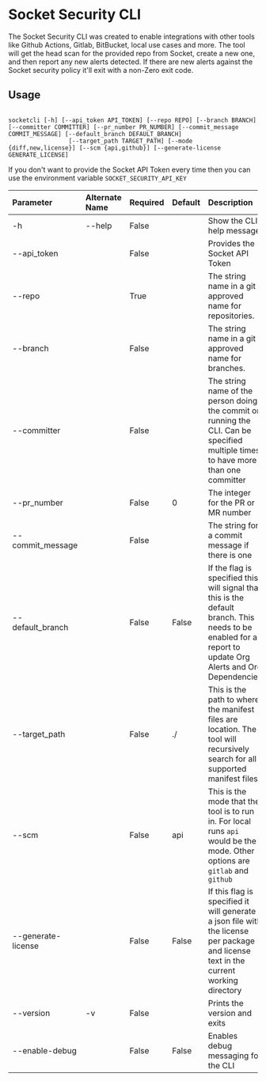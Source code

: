 # Socket Security CLI

The Socket Security CLI was created to enable integrations with other tools like Github Actions, Gitlab, BitBucket, local use cases and more. The tool will get the head scan for the provided repo from Socket, create a new one, and then report any new alerts detected. If there are new alerts against the Socket security policy it'll exit with a non-Zero exit code.

## Usage

```` shell

socketcli [-h] [--api_token API_TOKEN] [--repo REPO] [--branch BRANCH] [--committer COMMITTER] [--pr_number PR_NUMBER] [--commit_message COMMIT_MESSAGE] [--default_branch DEFAULT_BRANCH]
                 [--target_path TARGET_PATH] [--mode {diff,new,license}] [--scm {api,github}] [--generate-license GENERATE_LICENSE]
````

If you don't want to provide the Socket API Token every time then you can use the environment variable `SOCKET_SECURITY_API_KEY`


| Parameter          | Alternate Name | Required | Default | Description                                                                                                                                                |
|:-------------------|:---------------|:---------|:--------|:-----------------------------------------------------------------------------------------------------------------------------------------------------------|
| -h                 | --help         | False    |         | Show the CLI help message                                                                                                                                  |
| --api_token        |                | False    |         | Provides the Socket API Token                                                                                                                              |
| --repo             |                | True     |         | The string name in a git approved name for repositories.                                                                                                   |
| --branch           |                | False    |         | The string name in a git approved name for branches.                                                                                                       |
| --committer        |                | False    |         | The string name of the person doing the commit or running the CLI. Can be specified multiple times to have more than one committer                         |
| --pr_number        |                | False    | 0       | The integer for the PR or MR number                                                                                                                        |
| --commit_message   |                | False    |         | The string for a commit message if there is one                                                                                                            |
| --default_branch   |                | False    | False   | If the flag is specified this will signal that this is the default branch. This needs to be enabled for a report to update Org Alerts and Org Dependencies |
| --target_path      |                | False    | ./      | This is the path to where the manifest files are location. The tool will recursively search for all supported manifest files                               |
| --scm              |                | False    | api     | This is the mode that the tool is to run in. For local runs `api` would be the mode. Other options are `gitlab` and `github`                               |
| --generate-license |                | False    | False   | If this flag is specified it will generate a json file with the license per package and license text in the current working directory                      |
| --version          | -v             | False    |         | Prints the version and exits                                                                                                                               |
| --enable-debug     |                | False    | False   | Enables debug messaging for the CLI                                                                                                                        |
